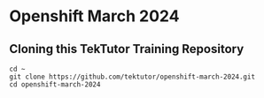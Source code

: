 # Openshift March 2024

## Cloning this TekTutor Training Repository
```
cd ~
git clone https://github.com/tektutor/openshift-march-2024.git
cd openshift-march-2024
```
